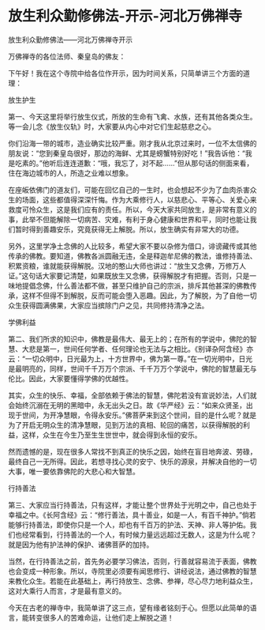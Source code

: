 # 放生利众勤修佛法-开示-河北万佛禅寺

放生利众勤修佛法——河北万佛禅寺开示

万佛禅寺的各位法师、秦皇岛的佛友：

下午好！我在这个寺院中给各位作开示，因为时间关系，只简单讲三个方面的道理：

放生护生

第一、今天这里将举行放生仪式，所放的生命有飞禽、水族，还有其他各类众生。等一会儿念《放生仪轨》时，大家要从内心中对它们生起慈悲之心。

你们沿海一带的城市，造业确实比较严重。刚才我从北京过来时，一位不太信佛的朋友说：“您到秦皇岛很好，那边的海鲜、尤其是螃蟹特别好吃！”我告诉他：“我是吃素的。”他听后连连道歉：“哦，我忘了，对不起……”但从那句话的侧面来看，住在海边城市的人，所造之业难以想象。

在座皈依佛门的道友们，可能在回忆自己的一生时，也会想起不少为了血肉杀害众生的场面，这些都值得深深忏悔。作为大乘修行人，以慈悲心、平等心、关爱心来救度可怜众生，这是我们应有的责任。所以，今天大家共同放生，是非常有意义的事，此举不但能解除一切病苦、灾难，有利于身心健康和世界和平，同时也能让我们暂时得到善趣安乐，究竟获得无上解脱。所以，放生确实有非常大的功德。

另外，这里学净土念佛的人比较多，希望大家不要以杂修为借口，诽谤藏传或其他传承的佛教。要知道，佛教各派圆融无违，全是释迦牟尼佛的教法，谁修持善法、积累资粮，谁就能获得解脱。汉地的憨山大师也讲过：“放生又念佛，万修万人证。”这句话大家要记清楚，如果既放生又念佛，获得解脱才有把握。否则，只是一味地提倡念佛，什么善法都不做，甚至只维护自己的宗派，排斥其他甚深的佛教传承，这样不但得不到解脱，反而可能会堕入恶趣。因此，为了解脱，为了自他一切众生获得圆满佛果，大家应当摈除门户之见，共同修持清净之法。

学佛利益

第二、我们所求的知识中，佛教是最伟大、最无上的；在所有的学说中，佛陀的智慧、大悲是第一，世间任何学者、任何理论也无法与之相比。《别译杂阿含经》亦云：“一切众明中，日光最为上，十方世界中，佛为第一尊。”在一切光明中，日光是最明亮的，同样，世间千千万万个宗派、千千万万个学说中，佛陀的智慧最无与伦比。因此，大家要懂得学佛的优越性。

其实，众生的快乐、幸福，全部依赖于佛法的智慧，佛陀若没有宣说妙法，人们就会始终沉溺在无明的黑暗中，永无出头之日。故《华严经》云：“如来众贤圣，出现于世间，为开净慧眼，令得永安乐。”佛菩萨来到这个世间，目的是什么呢？就是为了开启无明众生的清净慧眼，见到万法的真相、轮回的痛苦，以获得解脱的利益，这样，众生在今生乃至生生世世中，就会得到永恒的安乐。

然而遗憾的是，现在很多人常找不到真正的快乐之因，始终在盲目地奔波、劳碌，最终自己一无所得。因此，若想寻找心灵的安宁、快乐的源泉，并解决自他的一切大事，唯一要依靠佛陀的大悲心和大智慧。

行持善法

第三、大家应当行持善法，只有这样，才能让整个世界处于光明之中，自己也处于幸福之中。《长阿含经》云：“修行善法，具十善业，如是一人，有百千神护。”倘若能够行持善法，即使你只是一个人，却也有千百万的护法、天神、非人等护佑。我们也经常看到，行持善法的一个人，有时候力量远远超过无数人，这是为什么呢？就是因为他有护法神的保护、诸佛菩萨的加持。

当然，在行持善法之前，首先务必要学习佛法，否则，行善就容易流于表面，佛教也会变成一种形象。所以，寺院里必须要有闻思修行、讲经说法，通过佛教的智慧来教化众生。若能在此基础上，再行持放生、念佛、参禅，尽心尽力地利益众生，这对大乘行人而言，才是最有意义的。

今天在古老的禅寺中，我简单讲了这三点，望有缘者铭刻于心。但愿以此简单的语言，能转变很多人的苦难命运，让他们走上解脱之道！

